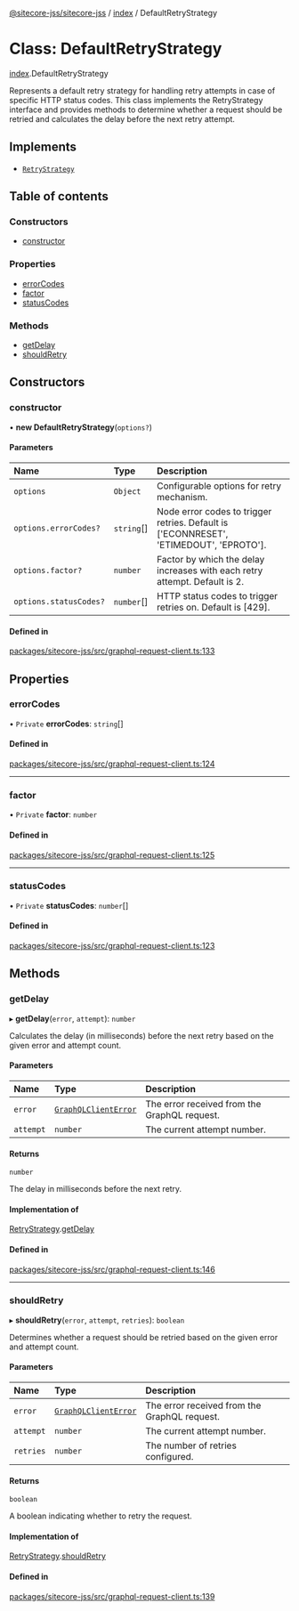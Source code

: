 [@sitecore-jss/sitecore-jss](../README.md) / [index](../modules/index.md) / DefaultRetryStrategy

# Class: DefaultRetryStrategy

[index](../modules/index.md).DefaultRetryStrategy

Represents a default retry strategy for handling retry attempts in case of specific HTTP status codes.
This class implements the RetryStrategy interface and provides methods to determine whether a request
should be retried and calculates the delay before the next retry attempt.

## Implements

- [`RetryStrategy`](../interfaces/index.RetryStrategy.md)

## Table of contents

### Constructors

- [constructor](index.DefaultRetryStrategy.md#constructor)

### Properties

- [errorCodes](index.DefaultRetryStrategy.md#errorcodes)
- [factor](index.DefaultRetryStrategy.md#factor)
- [statusCodes](index.DefaultRetryStrategy.md#statuscodes)

### Methods

- [getDelay](index.DefaultRetryStrategy.md#getdelay)
- [shouldRetry](index.DefaultRetryStrategy.md#shouldretry)

## Constructors

### constructor

• **new DefaultRetryStrategy**(`options?`)

#### Parameters

| Name | Type | Description |
| :------ | :------ | :------ |
| `options` | `Object` | Configurable options for retry mechanism. |
| `options.errorCodes?` | `string`[] | Node error codes to trigger retries. Default is ['ECONNRESET', 'ETIMEDOUT', 'EPROTO']. |
| `options.factor?` | `number` | Factor by which the delay increases with each retry attempt. Default is 2. |
| `options.statusCodes?` | `number`[] | HTTP status codes to trigger retries on. Default is [429]. |

#### Defined in

[packages/sitecore-jss/src/graphql-request-client.ts:133](https://github.com/Sitecore/jss/blob/cf179f5e0/packages/sitecore-jss/src/graphql-request-client.ts#L133)

## Properties

### errorCodes

• `Private` **errorCodes**: `string`[]

#### Defined in

[packages/sitecore-jss/src/graphql-request-client.ts:124](https://github.com/Sitecore/jss/blob/cf179f5e0/packages/sitecore-jss/src/graphql-request-client.ts#L124)

___

### factor

• `Private` **factor**: `number`

#### Defined in

[packages/sitecore-jss/src/graphql-request-client.ts:125](https://github.com/Sitecore/jss/blob/cf179f5e0/packages/sitecore-jss/src/graphql-request-client.ts#L125)

___

### statusCodes

• `Private` **statusCodes**: `number`[]

#### Defined in

[packages/sitecore-jss/src/graphql-request-client.ts:123](https://github.com/Sitecore/jss/blob/cf179f5e0/packages/sitecore-jss/src/graphql-request-client.ts#L123)

## Methods

### getDelay

▸ **getDelay**(`error`, `attempt`): `number`

Calculates the delay (in milliseconds) before the next retry based on the given error and attempt count.

#### Parameters

| Name | Type | Description |
| :------ | :------ | :------ |
| `error` | [`GraphQLClientError`](../modules/graphql.md#graphqlclienterror) | The error received from the GraphQL request. |
| `attempt` | `number` | The current attempt number. |

#### Returns

`number`

The delay in milliseconds before the next retry.

#### Implementation of

[RetryStrategy](../interfaces/index.RetryStrategy.md).[getDelay](../interfaces/index.RetryStrategy.md#getdelay)

#### Defined in

[packages/sitecore-jss/src/graphql-request-client.ts:146](https://github.com/Sitecore/jss/blob/cf179f5e0/packages/sitecore-jss/src/graphql-request-client.ts#L146)

___

### shouldRetry

▸ **shouldRetry**(`error`, `attempt`, `retries`): `boolean`

Determines whether a request should be retried based on the given error and attempt count.

#### Parameters

| Name | Type | Description |
| :------ | :------ | :------ |
| `error` | [`GraphQLClientError`](../modules/graphql.md#graphqlclienterror) | The error received from the GraphQL request. |
| `attempt` | `number` | The current attempt number. |
| `retries` | `number` | The number of retries configured. |

#### Returns

`boolean`

A boolean indicating whether to retry the request.

#### Implementation of

[RetryStrategy](../interfaces/index.RetryStrategy.md).[shouldRetry](../interfaces/index.RetryStrategy.md#shouldretry)

#### Defined in

[packages/sitecore-jss/src/graphql-request-client.ts:139](https://github.com/Sitecore/jss/blob/cf179f5e0/packages/sitecore-jss/src/graphql-request-client.ts#L139)
